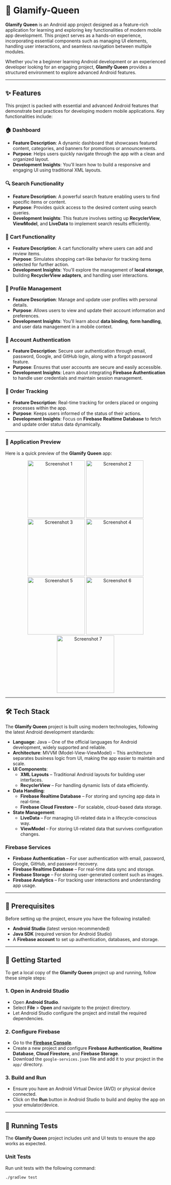 # 👑 Glamify-Queen

**Glamify Queen** is an Android app project designed as a feature-rich application for learning and exploring key functionalities of modern mobile app development. This project serves as a hands-on experience, incorporating essential components such as managing UI elements, handling user interactions, and seamless navigation between multiple modules.

Whether you're a beginner learning Android development or an experienced developer looking for an engaging project, **Glamify Queen** provides a structured environment to explore advanced Android features.

---

## ✨ Features

This project is packed with essential and advanced Android features that demonstrate best practices for developing modern mobile applications. Key functionalities include:

### 🏠 Dashboard
- **Feature Description**: A dynamic dashboard that showcases featured content, categories, and banners for promotions or announcements.
- **Purpose**: Helps users quickly navigate through the app with a clean and organized layout.
- **Development Insights**: You'll learn how to build a responsive and engaging UI using traditional XML layouts.



### 🔍 Search Functionality
- **Feature Description**: A powerful search feature enabling users to find specific items or content.
- **Purpose**: Provides quick access to the desired content using search queries.
- **Development Insights**: This feature involves setting up **RecyclerView**, **ViewModel**, and **LiveData** to implement search results efficiently.



### 🛒 Cart Functionality
- **Feature Description**: A cart functionality where users can add and review items.
- **Purpose**: Simulates shopping cart-like behavior for tracking items selected for further action.
- **Development Insights**: You'll explore the management of **local storage**, building **RecyclerView adapters**, and handling user interactions.



### 👤 Profile Management
- **Feature Description**: Manage and update user profiles with personal details.
- **Purpose**: Allows users to view and update their account information and preferences.
- **Development Insights**: You'll learn about **data binding**, **form handling**, and user data management in a mobile context.


### 🔐 Account Authentication
- **Feature Description**: Secure user authentication through email, password, Google, and GitHub login, along with a forgot password feature.
- **Purpose**: Ensures that user accounts are secure and easily accessible.
- **Development Insights**: Learn about integrating **Firebase Authentication** to handle user credentials and maintain session management.


### 🚚 Order Tracking
- **Feature Description**: Real-time tracking for orders placed or ongoing processes within the app.
- **Purpose**: Keeps users informed of the status of their actions.
- **Development Insights**: Focus on **Firebase Realtime Database** to fetch and update order status data dynamically.

---

### 📸 Application Preview

Here is a quick preview of the **Glamify Queen** app:

<p align="center">
  <img src="https://github.com/user-attachments/assets/e9bed5dc-63cc-4965-96a0-7cdefbdb5e48" alt="Screenshot 1" width="180" />
  <img src="https://github.com/user-attachments/assets/0437de0b-4eab-467b-aa6a-2023bfdef6a0" alt="Screenshot 2" width="180" />
  <img src="https://github.com/user-attachments/assets/796e2d8e-fde1-4c46-a026-39a5c3677fb5" alt="Screenshot 3" width="180" />
  <img src="https://github.com/user-attachments/assets/42f9e52f-a317-455b-83a7-d4b74fcf763a" alt="Screenshot 4" width="180" />
  <img src="https://github.com/user-attachments/assets/ebac4d3f-1db3-4974-aaf2-c538bcb177d7" alt="Screenshot 5" width="180" />
  <img src="https://github.com/user-attachments/assets/dec065f7-a1f2-46ae-a6cd-f751ede76347" alt="Screenshot 6" width="180" />
  <img src="https://github.com/user-attachments/assets/1e326da9-a238-4a00-89fb-0c3eabe8f929" alt="Screenshot 7" width="180" />
</p>



---

## 🛠 Tech Stack

The **Glamify Queen** project is built using modern technologies, following the latest Android development standards:

- **Language**: Java – One of the official languages for Android development, widely supported and reliable.
- **Architecture**: MVVM (Model-View-ViewModel) – This architecture separates business logic from UI, making the app easier to maintain and scale.
- **UI Components**: 
  - **XML Layouts** – Traditional Android layouts for building user interfaces.
  - **RecyclerView** – For handling dynamic lists of data efficiently.
- **Data Handling**: 
  - **Firebase Realtime Database** – For storing and syncing app data in real-time.
  - **Firebase Cloud Firestore** – For scalable, cloud-based data storage.
- **State Management**: 
  - **LiveData** – For managing UI-related data in a lifecycle-conscious way.
  - **ViewModel** – For storing UI-related data that survives configuration changes.

### Firebase Services

- **Firebase Authentication** – For user authentication with email, password, Google, GitHub, and password recovery.
- **Firebase Realtime Database** – For real-time data sync and storage.
- **Firebase Storage** – For storing user-generated content such as images.
- **Firebase Analytics** – For tracking user interactions and understanding app usage.

---

## 📝 Prerequisites

Before setting up the project, ensure you have the following installed:

- **Android Studio** (latest version recommended)
- **Java SDK** (required version for Android Studio)
- A **Firebase account** to set up authentication, databases, and storage.

---

## 🚀 Getting Started

To get a local copy of the **Glamify Queen** project up and running, follow these simple steps:

### 1. Open in Android Studio
- Open **Android Studio**.
- Select **File** > **Open** and navigate to the project directory.
- Let Android Studio configure the project and install the required dependencies.

### 2. Configure Firebase
- Go to the **[Firebase Console](https://firebase.google.com/)**.
- Create a new project and configure **Firebase Authentication**, **Realtime Database**, **Cloud Firestore**, and **Firebase Storage**.
- Download the `google-services.json` file and add it to your project in the `app/` directory.

### 3. Build and Run
- Ensure you have an Android Virtual Device (AVD) or physical device connected.
- Click on the **Run** button in Android Studio to build and deploy the app on your emulator/device.

---

## 🧪 Running Tests

The **Glamify Queen** project includes unit and UI tests to ensure the app works as expected.

### Unit Tests
Run unit tests with the following command:

```bash
./gradlew test

